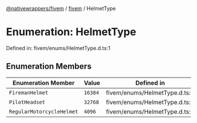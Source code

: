 [@nativewrappers/fivem](../../README.md) / [fivem](../README.md) / HelmetType

# Enumeration: HelmetType

Defined in: fivem/enums/HelmetType.d.ts:1

## Enumeration Members

| Enumeration Member | Value | Defined in |
| ------ | ------ | ------ |
| <a id="firemanhelmet"></a> `FiremanHelmet` | `16384` | fivem/enums/HelmetType.d.ts:3 |
| <a id="pilotheadset"></a> `PilotHeadset` | `32768` | fivem/enums/HelmetType.d.ts:4 |
| <a id="regularmotorcyclehelmet"></a> `RegularMotorcycleHelmet` | `4096` | fivem/enums/HelmetType.d.ts:2 |
